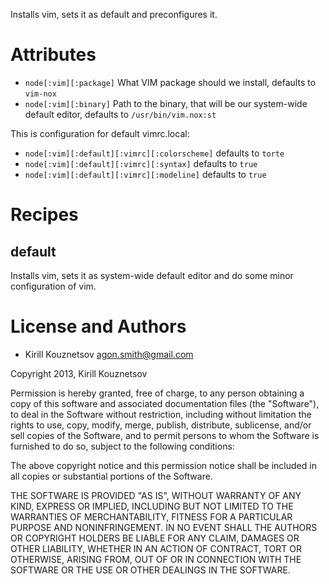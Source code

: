 Installs vim, sets it as default and preconfigures it.

# Attributes

* `node[:vim][:package]` What VIM package should we install, defaults to `vim-nox`
* `node[:vim][:binary]` Path to the binary, that will be our system-wide default editor, defaults to `/usr/bin/vim.nox:st`

This is configuration for default vimrc.local:
* `node[:vim][:default][:vimrc][:colorscheme]` defaults to `torte`
* `node[:vim][:default][:vimrc][:syntax]` defaults to `true`
* `node[:vim][:default][:vimrc][:modeline]` defaults to `true`

# Recipes

## default

Installs vim, sets it as system-wide default editor and do some minor 
configuration of vim.

# License and Authors

* Kirill Kouznetsov <agon.smith@gmail.com>

Copyright 2013, Kirill Kouznetsov

Permission is hereby granted, free of charge, to any person obtaining
a copy of this software and associated documentation files (the
"Software"), to deal in the Software without restriction, including
without limitation the rights to use, copy, modify, merge, publish,
distribute, sublicense, and/or sell copies of the Software, and to
permit persons to whom the Software is furnished to do so, subject to
the following conditions:

The above copyright notice and this permission notice shall be
included in all copies or substantial portions of the Software.

THE SOFTWARE IS PROVIDED "AS IS", WITHOUT WARRANTY OF ANY KIND,
EXPRESS OR IMPLIED, INCLUDING BUT NOT LIMITED TO THE WARRANTIES OF
MERCHANTABILITY, FITNESS FOR A PARTICULAR PURPOSE AND
NONINFRINGEMENT. IN NO EVENT SHALL THE AUTHORS OR COPYRIGHT HOLDERS BE
LIABLE FOR ANY CLAIM, DAMAGES OR OTHER LIABILITY, WHETHER IN AN ACTION
OF CONTRACT, TORT OR OTHERWISE, ARISING FROM, OUT OF OR IN CONNECTION
WITH THE SOFTWARE OR THE USE OR OTHER DEALINGS IN THE SOFTWARE.
